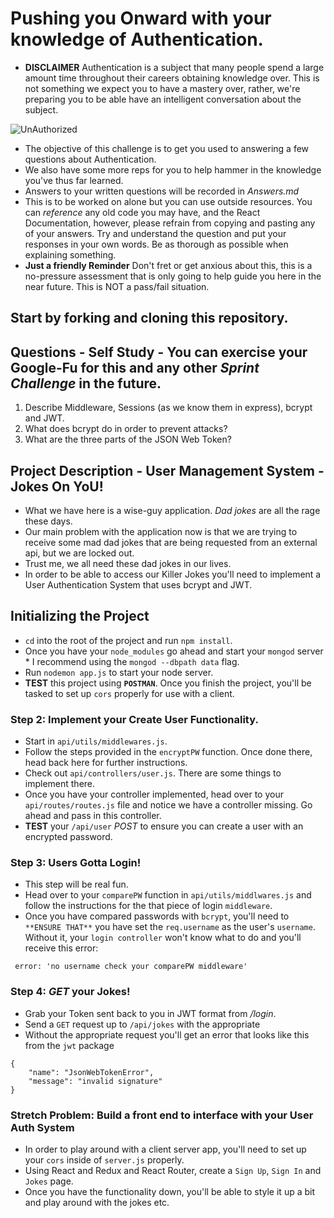 # Pushing you Onward with your knowledge of Authentication.

* **DISCLAIMER** Authentication is a subject that many people spend a large amount time throughout their careers obtaining knowledge over. This is not something we expect you to have a mastery over, rather, we're preparing you to be able have an intelligent conversation about the subject.

![UnAuthorized](keep-calm-you-are-not-authorized.png)

* The objective of this challenge is to get you used to answering a few questions about Authentication.
* We also have some more reps for you to help hammer in the knowledge you've thus far learned.
* Answers to your written questions will be recorded in _Answers.md_
* This is to be worked on alone but you can use outside resources. You can _reference_ any old code you may have, and the React Documentation, however, please refrain from copying and pasting any of your answers. Try and understand the question and put your responses in your own words. Be as thorough as possible when explaining something.
* **Just a friendly Reminder** Don't fret or get anxious about this, this is a no-pressure assessment that is only going to help guide you here in the near future. This is NOT a pass/fail situation.

## Start by forking and cloning this repository.

## Questions - Self Study - You can exercise your Google-Fu for this and any other _Sprint Challenge_ in the future.

1. Describe Middleware, Sessions (as we know them in express), bcrypt and JWT.
1. What does bcrypt do in order to prevent attacks?
1. What are the three parts of the JSON Web Token?

## Project Description - User Management System - Jokes On YoU!

* What we have here is a wise-guy application. _Dad jokes_ are all the rage these days.
* Our main problem with the application now is that we are trying to receive some mad dad jokes that are being requested from an external api, but we are locked out.
* Trust me, we all need these dad jokes in our lives.
* In order to be able to access our Killer Jokes you'll need to implement a User Authentication System that uses bcrypt and JWT.

## Initializing the Project

* `cd` into the root of the project and run `npm install`.
* Once you have your `node_modules` go ahead and start your `mongod` server \* I recommend using the `mongod --dbpath data` flag.
* Run `nodemon app.js` to start your node server.
* **TEST** this project using **`POSTMAN`**. Once you finish the project, you'll be tasked to set up `cors` properly for use with a client.

<!-- ### Step 1: Implement your User Schema in `api/models/userModels.js`

* The required fields are `username` (must be unique and required) and `password`.

```
{
  "username": "Tony@stark.com",
  "password": "pepperpots"
}
``` -->

### Step 2: Implement your Create User Functionality.

* Start in `api/utils/middlewares.js`.
* Follow the steps provided in the `encryptPW` function. Once done there, head back here for further instructions.
* Check out `api/controllers/user.js`. There are some things to implement there.
* Once you have your controller implemented, head over to your `api/routes/routes.js` file and notice we have a controller missing. Go ahead and pass in this controller.
* **TEST** your `/api/user` _POST_ to ensure you can create a user with an encrypted password.

### Step 3: Users Gotta Login!

* This step will be real fun.
* Head over to your `comparePW` function in `api/utils/middlwares.js` and follow the instructions for the that piece of login `middleware`.
* Once you have compared passwords with `bcrypt`, you'll need to `**ENSURE THAT**` you have set the `req.username` as the user's `username`. Without it, your `login controller` won't know what to do and you'll receive this error:

```
 error: 'no username check your comparePW middleware'
```

### Step 4: _GET_ your Jokes!

* Grab your Token sent back to you in JWT format from _/login_.
* Send a `GET` request up to `/api/jokes` with the appropriate
* Without the appropriate request you'll get an error that looks like this from the `jwt` package

```
{
    "name": "JsonWebTokenError",
    "message": "invalid signature"
}
```

### Stretch Problem: Build a front end to interface with your User Auth System

* In order to play around with a client server app, you'll need to set up your `cors` inside of `server.js` properly.
* Using React and Redux and React Router, create a `Sign Up`, `Sign In` and `Jokes` page.
* Once you have the functionality down, you'll be able to style it up a bit and play around with the jokes etc.
